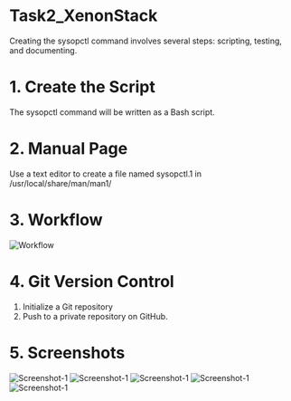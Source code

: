 # Task2_XenonStack

Creating the sysopctl command involves several steps: scripting, testing, and documenting.

# 1. Create the Script
The sysopctl command will be written as a Bash script. 

# 2. Manual Page
Use a text editor to create a file named sysopctl.1 in /usr/local/share/man/man1/

# 3. Workflow
![Workflow](./images/Screenshot-1-Task2.jpg)

# 4. Git Version Control
1. Initialize a Git repository
2. Push to a private repository on GitHub.

# 5. Screenshots
![Screenshot-1](./images/Screenshot-2-Task2.png)
![Screenshot-1](./images/Screenshot-3-Task2.png)
![Screenshot-1](./images/Screenshot-4-Task2.png)
![Screenshot-1](./images/Screenshot-5-Task2.png)
![Screenshot-1](./images/Screenshot-6-Task2.jpeg)



   
